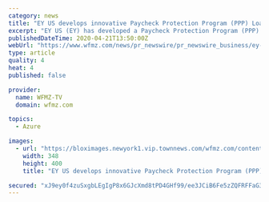 ```yaml
---
category: news
title: "EY US develops innovative Paycheck Protection Program (PPP) Loan Forgiveness Platform using Microsoft cloud"
excerpt: "EY US (EY) has developed a Paycheck Protection Program (PPP) Loan Forgiveness Platform built on Microsoft technology, so that banks at this critical"
publishedDateTime: 2020-04-21T13:50:00Z
webUrl: "https://www.wfmz.com/news/pr_newswire/pr_newswire_business/ey-us-develops-innovative-paycheck-protection-program-ppp-loan-forgiveness-platform-using-microsoft-cloud/article_20981591-0ff4-5292-8a65-672cef3626f8.html"
type: article
quality: 4
heat: 4
published: false

provider:
  name: WFMZ-TV
  domain: wfmz.com

topics:
  - Azure

images:
  - url: "https://bloximages.newyork1.vip.townnews.com/wfmz.com/content/tncms/assets/v3/editorial/e/1d/e1d9bbb7-4bb5-5dae-8ad4-5b880a02bdf7/5e9ef95404351.image.jpg?resize=348%2C400"
    width: 348
    height: 400
    title: "EY US develops innovative Paycheck Protection Program (PPP) Loan Forgiveness Platform using Microsoft cloud"

secured: "xJ9ey0f4zuSxgbLEgIgP8x6GJcXmd8tPD4GHf99/ee3JCiB6Fe5zZQFRFFaG37ZdS1YZZNV7G+HAYpv0Nd+sKJ8GEFLA9EYvGUI8T+d5HcaZ2Pn1ZWCNbFqjzdfz6Lt/DBe434UfR2MOIbTHFZw08vHYztAkjitfHoBM0MR/USrDKlkSAPNtE5k9CMkNKR/EsRU9P+0EzAMDkYulQrRd62ObW4Qwk34qH3oufLlcexebvynN2e0wOirYQLdZBFlVkEAB1LD18yPfsqiBAuhgg+PhHtcsDvIpqth+33Q1tkUQ+lgtNusbO0b/cJIN2Vc+;WNwQOnuCf2Stty+SWphQcQ=="
---
```



